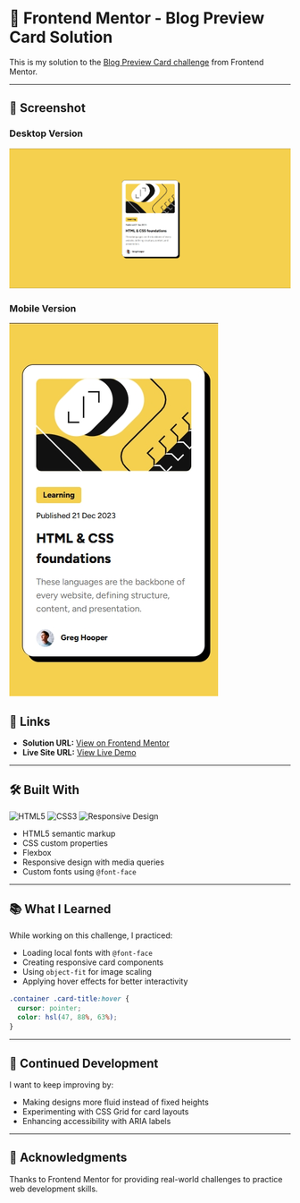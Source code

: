 # 📰 Frontend Mentor - Blog Preview Card Solution

This is my solution to the [Blog Preview Card challenge](https://www.frontendmentor.io/challenges/blog-preview-card-ckPaj01IcS) from Frontend Mentor.

---

## 📸 Screenshot

### Desktop Version

![Desktop Screenshot](./design/desktop-design.jpg)

### Mobile Version

![Mobile Screenshot](./design/mobile-design.jpg)

## 🔗 Links

- **Solution URL:** [View on Frontend Mentor](https://www.frontendmentor.io/solutions/responsive-blog-preview-card-using-flexbox-and-custom-fonts-FKlTmmlR-J)
- **Live Site URL:** [View Live Demo](https://juanfeoru.github.io/blog-preview-card/)

---

## 🛠 Built With

![HTML5](https://img.shields.io/badge/HTML5-orange?logo=html5&logoColor=white)
![CSS3](https://img.shields.io/badge/CSS3-blue?logo=css3&logoColor=white)
![Responsive Design](https://img.shields.io/badge/Responsive%20Design-%F0%9F%93%B7-lightgreen)

- HTML5 semantic markup
- CSS custom properties
- Flexbox
- Responsive design with media queries
- Custom fonts using `@font-face`

---

## 📚 What I Learned

While working on this challenge, I practiced:

- Loading local fonts with `@font-face`
- Creating responsive card components
- Using `object-fit` for image scaling
- Applying hover effects for better interactivity

```css
.container .card-title:hover {
  cursor: pointer;
  color: hsl(47, 88%, 63%);
}
```

---

## 📌 Continued Development

I want to keep improving by:

- Making designs more fluid instead of fixed heights
- Experimenting with CSS Grid for card layouts
- Enhancing accessibility with ARIA labels

---

## 🙌 Acknowledgments

Thanks to Frontend Mentor for providing real-world challenges to practice web development skills.
